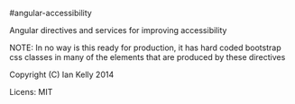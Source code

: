 #angular-accessibility

Angular directives and services for improving accessibility

NOTE: In no way is this ready for production, it has hard coded bootstrap css classes
in many of the elements that are produced by these directives

Copyright (C) Ian Kelly 2014

Licens: MIT

